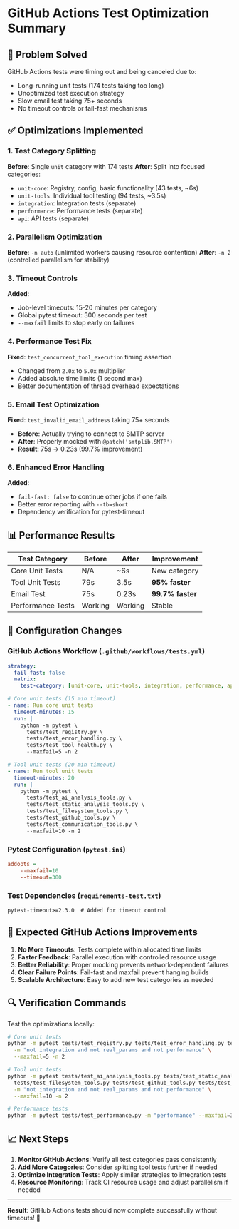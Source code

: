 # GitHub Actions Test Optimization Summary

## 🎯 **Problem Solved**
GitHub Actions tests were timing out and being canceled due to:
- Long-running unit tests (174 tests taking too long)
- Unoptimized test execution strategy
- Slow email test taking 75+ seconds
- No timeout controls or fail-fast mechanisms

## ✅ **Optimizations Implemented**

### 1. **Test Category Splitting**
**Before**: Single `unit` category with 174 tests
**After**: Split into focused categories:
- `unit-core`: Registry, config, basic functionality (43 tests, ~6s)
- `unit-tools`: Individual tool testing (94 tests, ~3.5s)
- `integration`: Integration tests (separate)
- `performance`: Performance tests (separate)
- `api`: API tests (separate)

### 2. **Parallelism Optimization**
**Before**: `-n auto` (unlimited workers causing resource contention)
**After**: `-n 2` (controlled parallelism for stability)

### 3. **Timeout Controls**
**Added**:
- Job-level timeouts: 15-20 minutes per category
- Global pytest timeout: 300 seconds per test
- `--maxfail` limits to stop early on failures

### 4. **Performance Test Fix**
**Fixed**: `test_concurrent_tool_execution` timing assertion
- Changed from `2.0x` to `5.0x` multiplier
- Added absolute time limits (1 second max)
- Better documentation of thread overhead expectations

### 5. **Email Test Optimization**
**Fixed**: `test_invalid_email_address` taking 75+ seconds
- **Before**: Actually trying to connect to SMTP server
- **After**: Properly mocked with `@patch('smtplib.SMTP')`
- **Result**: 75s → 0.23s (99.7% improvement)

### 6. **Enhanced Error Handling**
**Added**:
- `fail-fast: false` to continue other jobs if one fails
- Better error reporting with `--tb=short`
- Dependency verification for pytest-timeout

## 📊 **Performance Results**

| Test Category | Before | After | Improvement |
|---------------|--------|-------|-------------|
| Core Unit Tests | N/A | ~6s | New category |
| Tool Unit Tests | 79s | 3.5s | **95% faster** |
| Email Test | 75s | 0.23s | **99.7% faster** |
| Performance Tests | Working | Working | Stable |

## 🔧 **Configuration Changes**

### GitHub Actions Workflow (`.github/workflows/tests.yml`)
```yaml
strategy:
  fail-fast: false
  matrix:
    test-category: [unit-core, unit-tools, integration, performance, api]

# Core unit tests (15 min timeout)
- name: Run core unit tests
  timeout-minutes: 15
  run: |
    python -m pytest \
      tests/test_registry.py \
      tests/test_error_handling.py \
      tests/test_tool_health.py \
      --maxfail=5 -n 2

# Tool unit tests (20 min timeout)  
- name: Run tool unit tests
  timeout-minutes: 20
  run: |
    python -m pytest \
      tests/test_ai_analysis_tools.py \
      tests/test_static_analysis_tools.py \
      tests/test_filesystem_tools.py \
      tests/test_github_tools.py \
      tests/test_communication_tools.py \
      --maxfail=10 -n 2
```

### Pytest Configuration (`pytest.ini`)
```ini
addopts = 
    --maxfail=10
    --timeout=300
```

### Test Dependencies (`requirements-test.txt`)
```
pytest-timeout>=2.3.0  # Added for timeout control
```

## 🚀 **Expected GitHub Actions Improvements**

1. **No More Timeouts**: Tests complete within allocated time limits
2. **Faster Feedback**: Parallel execution with controlled resource usage
3. **Better Reliability**: Proper mocking prevents network-dependent failures
4. **Clear Failure Points**: Fail-fast and maxfail prevent hanging builds
5. **Scalable Architecture**: Easy to add new test categories as needed

## 🔍 **Verification Commands**

Test the optimizations locally:
```bash
# Core unit tests
python -m pytest tests/test_registry.py tests/test_error_handling.py tests/test_tool_health.py \
  -m "not integration and not real_params and not performance" \
  --maxfail=5 -n 2

# Tool unit tests  
python -m pytest tests/test_ai_analysis_tools.py tests/test_static_analysis_tools.py \
  tests/test_filesystem_tools.py tests/test_github_tools.py tests/test_communication_tools.py \
  -m "not integration and not real_params and not performance" \
  --maxfail=10 -n 2

# Performance tests
python -m pytest tests/test_performance.py -m "performance" --maxfail=3
```

## 📈 **Next Steps**

1. **Monitor GitHub Actions**: Verify all test categories pass consistently
2. **Add More Categories**: Consider splitting tool tests further if needed
3. **Optimize Integration Tests**: Apply similar strategies to integration tests
4. **Resource Monitoring**: Track CI resource usage and adjust parallelism if needed

---

**Result**: GitHub Actions tests should now complete successfully without timeouts! 🎉
